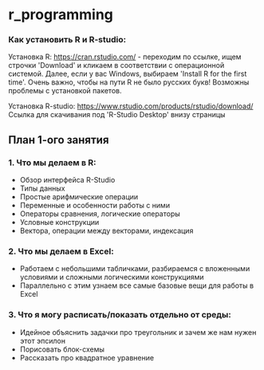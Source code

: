 # r_programming

### Как установить R и R-studio:

Установка R: https://cran.rstudio.com/ - переходим по ссылке, ищем строчки 'Download' и кликаем в соответствии с операционной системой. Далее, если у вас Windows, выбираем 'Install R for the first time'. Очень важно, чтобы на пути R не было русских букв! Возможны проблемы с установкой пакетов.

Установка R-studio: https://www.rstudio.com/products/rstudio/download/ Ссылка для скачивания под 'R-Studio Desktop' внизу страницы

## План 1-ого занятия

### 1. Что мы делаем в R:
- Обзор интерфейса R-Studio
- Типы данных
- Простые арифмические операции 
- Переменные и особенности работы с ними
- Операторы сравнения, логические операторы
- Условные конструкции
- Вектора, операции между векторами, индексация

### 2. Что мы делаем в Excel:
- Работаем с небольшими табличками, разбираемся с вложенными условиями и сложными логическими конструкциями
- Параллельно с этим узнаем все самые базовые вещи для работы в Excel 

### 3. Что я могу расписать/показать отдельно от среды:

- Идейное объяснить задачки про треугольник и зачем же нам нужен этот эпсилон
- Порисовать блок-схемы
- Рассказать про квадратное уравнение
